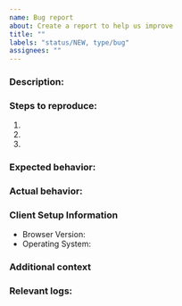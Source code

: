 ```yaml
---
name: Bug report
about: Create a report to help us improve
title: ""
labels: "status/NEW, type/bug"
assignees: ""
---
```


### Description:

<!-- A clear and concise description of what the bug is. -->

### Steps to reproduce:

1. <!-- Go to '...' -->
2. <!-- Click on '....' -->
3. <!-- and so on... -->

### Expected behavior:

<!-- What you expect to happen -->

### Actual behavior:

<!-- What actually happens with SCREENSHOT, if applicable. Even a video will do -->

### Client Setup Information

- Browser Version:
- Operating System:

### Additional context

<!-- Add any other context about the problem here. -->

### Relevant logs:

<!-- The more info the better. Don't be shy -->
